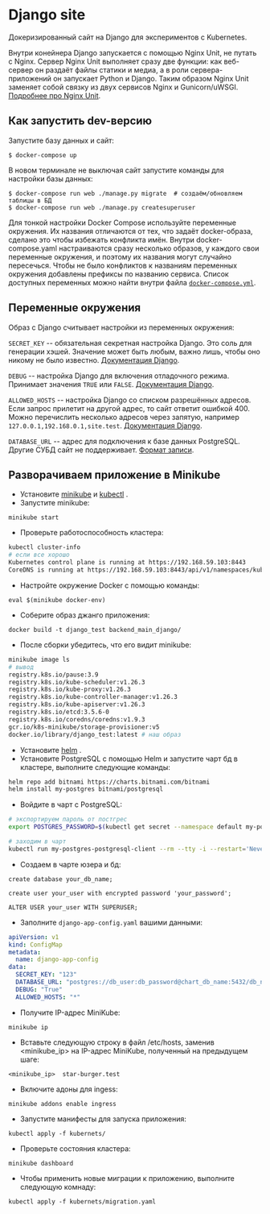 # Django site

Докеризированный сайт на Django для экспериментов с Kubernetes.

Внутри конейнера Django запускается с помощью Nginx Unit, не путать с Nginx. Сервер Nginx Unit выполняет сразу две функции: как веб-сервер он раздаёт файлы статики и медиа, а в роли сервера-приложений он запускает Python и Django. Таким образом Nginx Unit заменяет собой связку из двух сервисов Nginx и Gunicorn/uWSGI. [Подробнее про Nginx Unit](https://unit.nginx.org/).

## Как запустить dev-версию

Запустите базу данных и сайт:

```shell-session
$ docker-compose up
```

В новом терминале не выключая сайт запустите команды для настройки базы данных:

```shell-session
$ docker-compose run web ./manage.py migrate  # создаём/обновляем таблицы в БД
$ docker-compose run web ./manage.py createsuperuser
```

Для тонкой настройки Docker Compose используйте переменные окружения. Их названия отличаются от тех, что задаёт docker-образа, сделано это чтобы избежать конфликта имён. Внутри docker-compose.yaml настраиваются сразу несколько образов, у каждого свои переменные окружения, и поэтому их названия могут случайно пересечься. Чтобы не было конфликтов к названиям переменных окружения добавлены префиксы по названию сервиса. Список доступных переменных можно найти внутри файла [`docker-compose.yml`](./docker-compose.yml).

## Переменные окружения

Образ с Django считывает настройки из переменных окружения:

`SECRET_KEY` -- обязательная секретная настройка Django. Это соль для генерации хэшей. Значение может быть любым, важно лишь, чтобы оно никому не было известно. [Документация Django](https://docs.djangoproject.com/en/3.2/ref/settings/#secret-key).

`DEBUG` -- настройка Django для включения отладочного режима. Принимает значения `TRUE` или `FALSE`. [Документация Django](https://docs.djangoproject.com/en/3.2/ref/settings/#std:setting-DEBUG).

`ALLOWED_HOSTS` -- настройка Django со списком разрешённых адресов. Если запрос прилетит на другой адрес, то сайт ответит ошибкой 400. Можно перечислить несколько адресов через запятую, например `127.0.0.1,192.168.0.1,site.test`. [Документация Django](https://docs.djangoproject.com/en/3.2/ref/settings/#allowed-hosts).

`DATABASE_URL` -- адрес для подключения к базе данных PostgreSQL. Другие СУБД сайт не поддерживает. [Формат записи](https://github.com/jacobian/dj-database-url#url-schema).

## Разворачиваем приложение в Minikube

- Установите [minikube](https://minikube.sigs.k8s.io/docs/start/) и [kubectl](https://kubernetes.io/ru/docs/tasks/tools/install-kubectl/) .
- Запустите minikube:
```
minikube start
```
- Проверьте работоспособность кластера:
```bash
kubectl cluster-info
# если все хорошо
Kubernetes control plane is running at https://192.168.59.103:8443
CoreDNS is running at https://192.168.59.103:8443/api/v1/namespaces/kube-system/services/kube-dns:dns/proxy
```
- Настройте окружение Docker с помощью команды:
```
eval $(minikube docker-env)
```
- Соберите образ джанго приложения:
```
docker build -t django_test backend_main_django/
```
- После сборки убедитесь, что его видит minikube:
```bash
minikube image ls
# вывод
registry.k8s.io/pause:3.9
registry.k8s.io/kube-scheduler:v1.26.3
registry.k8s.io/kube-proxy:v1.26.3
registry.k8s.io/kube-controller-manager:v1.26.3
registry.k8s.io/kube-apiserver:v1.26.3
registry.k8s.io/etcd:3.5.6-0
registry.k8s.io/coredns/coredns:v1.9.3
gcr.io/k8s-minikube/storage-provisioner:v5
docker.io/library/django_test:latest # наш образ
```
- Установите [helm](https://helm.sh/docs/intro/install/) .
- Установите PostgreSQL с помощью Helm и запустите чарт бд в кластере, выполните следующие команды:
```bash
helm repo add bitnami https://charts.bitnami.com/bitnami
helm install my-postgres bitnami/postgresql
```
- Войдите в чарт с PostgreSQL:
```bash
# экспортируем пароль от постгрес
export POSTGRES_PASSWORD=$(kubectl get secret --namespace default my-postgres-postgresql -o jsonpath="{.data.postgres-password}" | base64 -d)

# заходим в чарт
kubectl run my-postgres-postgresql-client --rm --tty -i --restart='Never' --namespace default --image docker.io/bitnami/postgresql:15.3.0-debian-11-r7 --env="PGPASSWORD=$POSTGRES_PASSWORD"       --command -- psql --host my-postgres-postgresql -U postgres -d postgres -p 5432
```
- Создаем в чарте юзера и бд:
```
create database your_db_name;

create user your_user with encrypted password 'your_password';

ALTER USER your_user WITH SUPERUSER;
```
- Заполните `django-app-config.yaml` вашими данными:
```yml
apiVersion: v1
kind: ConfigMap
metadata:
  name: django-app-config
data:
  SECRET_KEY: "123"
  DATABASE_URL: "postgres://db_user:db_password@chart_db_name:5432/db_name"
  DEBUG: "True"
  ALLOWED_HOSTS: "*"
```
- Получите IP-адрес MiniKube:
```
minikube ip
```
- Вставьте следующую строку в файл /etc/hosts, заменив <minikube_ip> на IP-адрес MiniKube, полученный на предыдущем шаге:
```
<minikube_ip>  star-burger.test
```
- Включите адоны для ingess:
```
minikube addons enable ingress
```
- Запустите манифесты для запуска приложения:
```
kubectl apply -f kubernets/
```
- Проверьте состояния кластера:
```
minikube dashboard
```
- Чтобы применить новые миграции к приложению, выполните следующую комнаду:
```
kubectl apply -f kubernets/migration.yaml
```